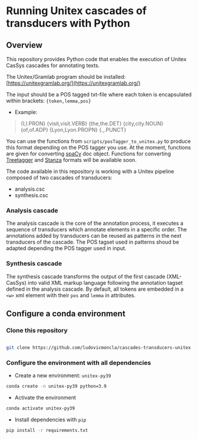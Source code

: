 # Running Unitex cascades of transducers with Python

## Overview

This repository provides Python code that enables the execution of Unitex CasSys cascades for annotating texts.

The Unitex/Gramlab program should be installed: [https://unitexgramlab.org/](https://unitexgramlab.org/)

The input should be a POS tagged txt-file where each token is encapsulated within brackets: `{token,lemma,pos}`

* Example:
> {I,I.PRON} {visit,visit.VERB} {the,the.DET} {city,city.NOUN} {of,of.ADP} {Lyon,Lyon.PROPN} {.,.PUNCT}

You can use the functions from `scripts/posTagger_to_unitex.py` to produce this format depending on the POS tagger you use. At the moment, functions are given for converting [spaCy](https://spacy.io) doc object. 
Functions for converting [Treetagger](https://www.cis.uni-muenchen.de/~schmid/tools/TreeTagger/) and [Stanza](https://stanfordnlp.github.io/stanza/) formats will be available soon.


The code available in this repository is working with a Unitex pipeline composed of two cascades of transducers:
* analysis.csc
* synthesis.csc


### Analysis cascade

The analysis cascade is the core of the annotation process, it executes a sequence of transducers which annotate elements in a specific order. The annotations added by transducers can be reused as patterns in the next transducers of the cascade.
The POS tagset used in patterns shoud be adapted depending the POS tagger used in input. 


### Synthesis cascade

The synthesis cascade transforms the output of the first cascade (XML-CasSys) into valid XML markup language following the annotation tagset defined in the analysis cascade. By default, all tokens are embedded in a `<w>` xml element with their `pos` and `lemma` in attributes.



## Configure a conda environment

### Clone this repository

```bash

git clone https://github.com/ludovicmoncla/cascades-transducers-unitex.git
```

### Configure the environment with all dependencies

* Create a new environment: `unitex-py39`

```bash
conda create -n unitex-py39 python=3.9
```

* Activate the environment

```bash
conda activate unitex-py39
```

* Install dependencies with `pip`

```bash
pip install -r requirements.txt
```

